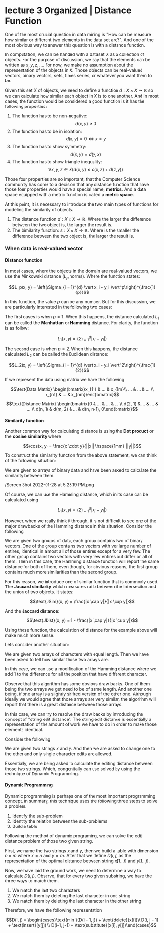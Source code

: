 # lecture 3 Organized | Distance Function

One of the most crucial question in data mining is "How can be measure how similar or different two elements in the data set are?". And one of the most obvious way to answer this question is with a distance function.

In computation, we can be handed with a dataset $X$ as a collection of objects. For the purpose of discussion, we say that the elements can be written as $x, y, z, ...$. For now, we make no assumption about the representation of the objects in $X$. Those objects can be real-valued vectors, binary vectors, sets, times series, or whatever you want them to be.

Given this set $X$ of objects, we need to define a function $d : X \times X \rightarrow \mathbb{R}$ so we can calculate how similar each object in $X$ is to one another. And in most cases, the function would be considered a good function is it has the following properties:

1. The function has to be non-negative: $$d(x, y) \ge 0$$
2. The function has to be in isolation: $$d (x, y) = 0 \Leftrightarrow x = y$$
3. The function has to show symmetry: $$d(x, y) = d(y, x)$$
4. The function has to show triangle inequality: $$\forall x, y, z \in X \left( d(x, y) \le d(x, z) + d(z, y)\right)$$

Those four properties are so important, that the Computer Science community has come to a decision that any distance function that have those four properties would have a special name, **metrics**. And a data space equipped with a metric function is called a **metric space**.

At this point, it is necessary to introduce the two main types of functions for modeling the similarity of objects. 

1. The distance function $d: X \times X \rightarrow \mathbb{R}$. Where the larger the difference between the two object is, the larger the result is.
2. The Similarity function: $s: X \times X \rightarrow \mathbb{R}$. Where is the smaller the difference between the two object is, the larger the result is.

### When data is real-valued vector

#### Distance function

In most cases, where the objects in the domain are real-valued vectors, we use the Minkowski distance ($L_p$ norms). Where the function states:

$$L_p(x, y) = \left(\Sigma_{i = 1}^{d} \vert x_i - y_i \vert^p\right)^{\frac{1}{p}}$$

In this function, the value $p$ can be any number. But for this discussion, we are particularly interested in the following two cases:

The first cases is when $p = 1$. When this happens, the distance calculated $L_1$ can be called the **Manhattan** or **Hamming** distance. For clarity, the function is as follow:

$$L_1(x, y) = \left(\Sigma_{i = 1}^{d} \vert x_i - y_i \vert\right)$$

The second case is when $p = 2$. When this happens, the distance calculated $L_2$ can be called the Euclidean distance:

$$L_2(x, y) = \left(\Sigma_{i = 1}^{d} \vert x_i - y_i \vert^2\right)^{\frac{1}{2}}$$


If we represent the data using matrix we have the following

$$\text{Data Matrix} \begin{bmatrix}x_{11} & ... & x_{1m}\\ ... & ... & ... \\ x_{n1} & ... & x_{nm}\end{bmatrix}$$

$$\text{Distance Matrix} \begin{bmatrix}0 & ... & ... & ... \\ d(2, 1) & ... & ... & ... \\ d(n, 1) &  d(m, 2) & ... & d(n, n-1), 0\end{bmatrix}$$

#### Similarity function

Another common way for calculating distance is using the **Dot product** or the **cosine similarity** where

$$\cos(x, y) = \frac{x \cdot y}{||x|| \hspace{1mm} ||y||}$$

To construct the similarity function from the above statement, we can think of the following situation:

We are given to arrays of binary data and have been asked to calculate the similarity between them.

/Screen Shot 2022-01-28 at 5.23.19 PM.png

Of course, we can use the Hamming distance, which in its case can be calculated using 

$$L_1 (x, y) = \left(\Sigma_{i = 1}^{d} |x_i - y_i|\right)$$

However, when we really think it through, it is not difficult to see one of the major drawbacks of the Hamming distance in this situation. Consider the following:

We are given two groups of data, each group contains two of binary vectors. One of the group contains two vectors with ver large number of entires, identical in almost all of those entires except for a very few. The other group contains two vectors with very few entires but differ on all of them. Then in this case, the Hamming distance function will report the same distance for both of them, even though, for obvious reasons, the first group contains much more similarities than the second group.

For this reason, we introduce one of similar function that is commonly used. The **Jaccard similarity** which measures ratio between the intersection and the union of two objects. It states:

$$\text{JSim}(x, y) = \frac{|x \cap y|}{|x \cup y|}$$

And the **Jaccard distance**:

$$\text{JDist}(x, y) = 1 - \frac{|x \cap y|}{|x \cup y|}$$

Using those function, the calculation of distance for the example above will make much more sense. 

Lets consider another situation:

We are given two arrays of characters with equal length. Then we have been asked to tell how similar those two arrays are.

In this case, we can use a modification of the Hamming distance where we add $1$ to the difference for all the position that have different character. 

Observe that this algorithm has some obvious draw backs. One of them being the two arrays we get need to be of same length. And another one being, if one array is a slightly shifted version of the other one. Although ideally we would agree that those arrays are very similar, the algorithm will report that there is a great distance between those arrays.

In this case, we can try to resolve the draw backs by introducing the concept of "string edit distance". The string edit distance is essentially a representation of the amount of work we have to do in order to make those elements identical.

Consider the following

We are given two strings $x$ and $y$. And then we are asked to change one to the other and only single character edits are allowed. 

Essentially, we are being asked to calculate the editing distance between those two strings. Which, congenitally can use solved by using the technique of Dynamic Programming.

#### Dynamic Programming

Dynamic programming is perhaps one of the most important programming concept. In summary, this technique uses the following three steps to solve a problem.

1. Identify the sub-problem
2. Identity the relation between the sub-problems
3. Build a table

Following the method of dynamic programing, we can solve the edit distance problem of those two given string.

First, we  name the two strings $x$ and $y$, then we build a table with dimension $n \times m$ where $x = n$ and $y = m$. After that we define $D(i, j)$  as the representation of the optimal distance between string $x[1 ... i]$ and $y[1 ... j]$.

Now, we have laid the ground work, we need to determine a way to calculate $D(i, j)$. Observe, that for every two given substring, we have the three ways to match them.

1. We match the last two characters
2. We match them by deleting the last character in one string
3. We match them by deleting the last character in the other string

Therefore, we have the following representation

$$D(i, j) = \begin{cases}\text{min }(D(i - 1, j)) + \text{delete}(x[i])\\ D(i, j - 1) + \text{insert}(y[j]) \\ D(i-1, j-1) + \text{substitute}(x[i], y[j])\end{cases}$$

